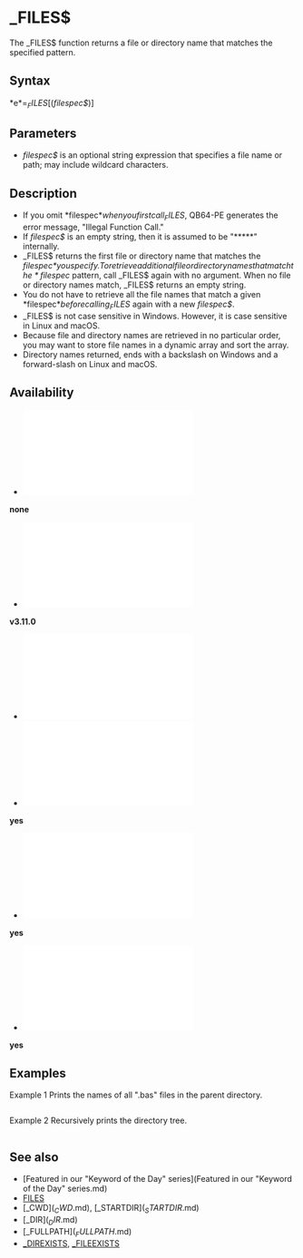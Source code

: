 # _FILES$

The _FILES$ function returns a file or directory name that matches the specified pattern.

  

## Syntax

*e$* = _FILES$[(*filespec$*)]
  

## Parameters

* *filespec$* is an optional string expression that specifies a file name or path; may include wildcard characters.

  

## Description

* If you omit *filespec$* when you first call _FILES$, QB64-PE generates the error message, "Illegal Function Call."
* If *filespec$* is an empty string, then it is assumed to be "*****" internally.
* _FILES$ returns the first file or directory name that matches the *filespec$* you specify. To retrieve additional file or directory names that match the *filespec$* pattern, call _FILES$ again with no argument. When no file or directory names match, _FILES$ returns an empty string.
* You do not have to retrieve all the file names that match a given *filespec$* before calling _FILES$ again with a new *filespec$*.
* _FILES$ is not case sensitive in Windows. However, it is case sensitive in Linux and macOS.
* Because file and directory names are retrieved in no particular order, you may want to store file names in a dynamic array and sort the array.
* Directory names returned, ends with a backslash on Windows and a forward-slash on Linux and macOS.

  

## Availability

* [![none](![none.md)](File:Qb64.png "none")

**none**
* [![v3.11.0](![v3.11.0.md)](File:Qbpe.png "v3.11.0")

**v3.11.0**
* [![Apix.png](![Apix.png.md)](File:Apix.png)
* [![yes](![yes.md)](File:Win.png "yes")

**yes**
* [![yes](![yes.md)](File:Lnx.png "yes")

**yes**
* [![yes](![yes.md)](File:Osx.png "yes")

**yes**

  

## Examples

Example 1
Prints the names of all ".bas" files in the parent directory.

``` [$CONSOLE]($CONSOLE.md):[ONLY](ONLY.md) [OPTION](OPTION.md) [_EXPLICIT](_EXPLICIT.md)  [DIM](DIM.md) f [AS](AS.md) [STRING](STRING.md): f = _FILES$("../*.bas")  [DO WHILE](DO WHILE.md) [LEN](LEN.md)(f) > 0     [PRINT](PRINT.md) f      f = _FILES$ [LOOP](LOOP.md)  [END](END.md)  
```

Example 2
Recursively prints the directory tree.

``` [$CONSOLE]($CONSOLE.md):[ONLY](ONLY.md) [OPTION](OPTION.md) [_EXPLICIT](_EXPLICIT.md)  [DIM](DIM.md) directory [AS](AS.md) [STRING](STRING.md): directory = [COMMAND$](COMMAND$.md)  [IF](IF.md) [NOT](NOT.md) [_DIREXISTS](_DIREXISTS.md)(directory) [THEN](THEN.md) directory = [_CWD$](_CWD$.md)  [$IF]($IF.md) WINDOWS [THEN](THEN.md)     [IF](IF.md) [RIGHT$](RIGHT$.md)(directory, 1) <> "\" [THEN](THEN.md) directory = directory + "\" [$ELSE]($ELSE.md)     [IF](IF.md) [RIGHT$](RIGHT$.md)(directory, 1) <> "/" [THEN](THEN.md) directory = directory + "/" [$END IF]($END IF.md)   PrintDirectory 3, directory  [END](END.md)  [SUB](SUB.md) PrintDirectory (L [AS](AS.md) [LONG](LONG.md), directory [AS](AS.md) [STRING](STRING.md))     [DIM](DIM.md) entry(0 [TO](TO.md) 0) [AS](AS.md) [STRING](STRING.md), n [AS](AS.md) [_UNSIGNED](_UNSIGNED.md) [LONG](LONG.md)      [DIM](DIM.md) CL [AS](AS.md) [LONG](LONG.md): CL = L     [IF](IF.md) CL > [_WIDTH](_WIDTH.md) "WIDTH (function)") [THEN](THEN.md) CL = [_WIDTH](_WIDTH.md) "WIDTH (function)")      [DIM](DIM.md) e [AS](AS.md) [STRING](STRING.md): e = _FILES$(directory)      [DO](DO.md)         entry(n) = e         n = n + 1          [IF](IF.md) n > [UBOUND](UBOUND.md)(entry) [THEN](THEN.md) [REDIM](REDIM.md) [_PRESERVE](_PRESERVE.md) entry(0 [TO](TO.md) n) [AS](AS.md) [STRING](STRING.md)          e = _FILES$     [LOOP WHILE](LOOP WHILE.md) [LEN](LEN.md)(e) > 0      [IF](IF.md) CL > 2 [THEN](THEN.md) [LOCATE](LOCATE.md) , CL - 2 [ELSE](ELSE.md) [LOCATE](LOCATE.md) , CL     [PRINT](PRINT.md) directory      [DIM](DIM.md) i [AS](AS.md) [_UNSIGNED](_UNSIGNED.md) [LONG](LONG.md)      [WHILE](WHILE.md) i < n         [LOCATE](LOCATE.md) , CL: [PRINT](PRINT.md) entry(i)          [$IF]($IF.md) WINDOWS [THEN](THEN.md)             [IF](IF.md) entry(i) <> ".\" [AND](AND.md) "AND (boolean)") entry(i) <> "..\" [AND](AND.md) "AND (boolean)") [RIGHT$](RIGHT$.md)(entry(i), 1) = "\" [THEN](THEN.md) PrintDirectory CL + 2, directory + entry(i)         [$ELSE]($ELSE.md)             [IF](IF.md) entry(i) <> "./" [AND](AND.md) "AND (boolean)") entry(i) <> "../" [AND](AND.md) "AND (boolean)") [RIGHT$](RIGHT$.md)(entry(i), 1) = "/" [THEN](THEN.md) PrintDirectory CL + 2, directory + entry(i)         [$END IF]($END IF.md)           i = i + 1     [WEND](WEND.md) [END SUB](END SUB.md)  
```

  

## See also

* [Featured in our "Keyword of the Day" series](Featured in our "Keyword of the Day" series.md)
* [FILES](FILES.md)
* [_CWD$](_CWD$.md), [_STARTDIR$](_STARTDIR$.md)
* [_DIR$](_DIR$.md)
* [_FULLPATH$](_FULLPATH$.md)
* [_DIREXISTS](_DIREXISTS.md), [_FILEEXISTS](_FILEEXISTS.md)

  
